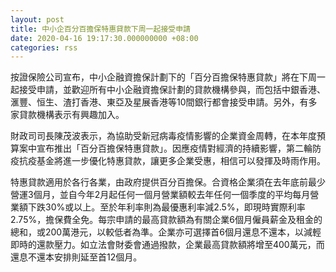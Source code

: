 ```yaml
---
layout: post
title: 中小企百分百擔保特惠貸款下周一起接受申請
date: 2020-04-16 19:17:30.000000000 +08:00
categories: rss
---
```


按證保險公司宣布，中小企融資擔保計劃下的「百分百擔保特惠貸款」將在下周一起接受申請，並歡迎所有中小企融資擔保計劃的貸款機構參與，而包括中銀香港、滙豐、恒生、渣打香港、東亞及星展香港等10間銀行都會接受申請。另外，有多家貸款機構表示有興趣加入。

財政司司長陳茂波表示，為協助受新冠病毒疫情影響的企業資金周轉，在本年度預算案中宣布推出「百分百擔保特惠貸款」。因應疫情對經濟的持續影響，第二輪防疫抗疫基金將進一步優化特惠貸款，讓更多企業受惠，相信可以發揮及時雨作用。

特惠貸款適用於各行各業，由政府提供百分百擔保。合資格企業須在去年底前最少營運3個月，並自今年2月起任何一個月營業額較去年任何一個季度的平均每月營業額下跌30%或以上。至於年利率則為最優惠利率減2.5%，即現時實際利率 2.75%，擔保費全免。每宗申請的最高貸款額為有關企業6個月僱員薪金及租金的總和，或200萬港元，以較低者為準。企業亦可選擇首6個月還息不還本，以減輕即時的還款壓力。如立法會財委會通過撥款，企業最高貸款額將增至400萬元，而還息不還本安排則延至首12個月。
